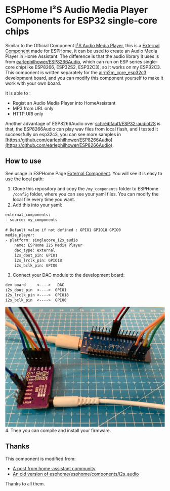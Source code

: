 # ESPHome I²S Audio Media Player Components for ESP32 single-core chips
Similar to the Official Component  [I²S Audio Media Player](https://esphome.io/components/media_player/i2s_audio), this is a [External Component](https://esphome.io/components/external_components.html) made for ESPHome, it can be used to create an Audio Media Player in Home Assistant.
The difference is that the audio library it uses is from [earlephilhower/ESP8266Audio](https://github.com/earlephilhower/ESP8266Audio), which can run on ESP series single-core chip(like ESP8266, ESP32S2, ESP32C3), so it works on my ESP32C3. 
This component is written separately for the [airm2m_core_esp32c3 ](https://wiki.luatos.com/chips/esp32c3) development board, and you can modify this component yourself to make it work with your own board.

  It is able to :
- Regist an Audio Media Player into HomeAssistant
- MP3 from URL only
- HTTP URl only

Another advantage of  ESP8266Audio over [schreibfaul1/ESP32-audioI2S](https://github.com/schreibfaul1/ESP32-audioI2S) is that, the ESP8266Audio can play wav files from local flash, and I tested it successfully on esp32c3, you can see more samples in [https://github.com/earlephilhower/ESP8266Audio](https://github.com/earlephilhower/ESP8266Audio).

## How to use 
See usage in ESPHome Page [External Component](https://esphome.io/components/external_components.html).
You will see it is easy to use the local path:
1. Clone this repository and copy the `/my_components` folder  to ESPHome ` /config` folder, where you can see your yaml files.
You can modify the local file every time you want.
2. Add this into your yaml:
```
external_components:
- source: my_components

# Default value if not defined : GPIO1 GPIO18 GPIO0
media_player:
- platform: singlecore_i2s_audio
    name: ESPHome I2S Media Player
    dac_type: external
    i2s_dout_pin: GPIO1
    i2s_lrclk_pin: GPIO18
    i2s_bclk_pin: GPIO0
```
3. Connect your DAC module to the development board:
```
dev board     <---->   DAC
i2s_dout_pin  <---->  GPIO1
i2s_lrclk_pin <---->  GPIO18
i2s_bclk_pin  <---->  GPIO0
```
![Image](./my_components/IMG_3205.jpeg)
4. Then you can compile and install your firmware.
## Thanks 
This component is modified from:
 - [A post from home-assistant community](https://community.home-assistant.io/t/turn-an-esp8266-wemosd1mini-into-an-audio-notifier-for-home-assistant-play-mp3-tts-rttl/211499/122) 
 - [ An old version of esphome/esphome/components/i2s_audio](https://github.com/esphome/esphome/tree/jesserockz-2023-121/esphome/components/i2s_audio)

Thanks to all them.
